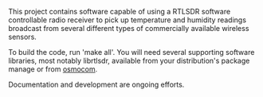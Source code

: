 This project contains software capable of using a RTLSDR software controllable radio receiver to pick up temperature and humidity readings broadcast from several different types of commercially available wireless sensors.

To build the code, run 'make all'. You will need several supporting software libraries, most notably librtlsdr, available from your distribution's package manage or from [osmocom](http://sdr.osmocom.org/trac/wiki/rtl-sdr).

Documentation and development are ongoing efforts.
